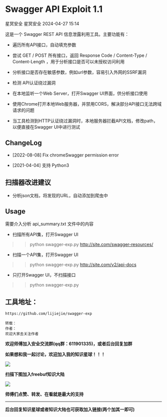 #  Swagger API Exploit 1.1   
星冥安全  星冥安全   2024-04-27 15:14  
  
这是一个 Swagger REST API 信息泄露利用工具。主要功能有：  
- 遍历所有API接口，自动填充参数  
  
- 尝试 GET / POST 所有接口，返回 Response Code / Content-Type / Content-Length ，用于分析接口是否可以未授权访问利用  
  
- 分析接口是否存在敏感参数，例如url参数，容易引入外网的SSRF漏洞  
  
- 检测 API认证绕过漏洞  
  
- 在本地监听一个Web Server，打开Swagger UI界面，供分析接口使用  
  
- 使用Chrome打开本地Web服务器，并禁用CORS，解决部分API接口无法跨域请求的问题  
  
- 当工具检测到HTTP认证绕过漏洞时，本地服务器拦截API文档，修改path，以便直接在Swagger UI中进行测试  
  
## ChangeLog  
  
- [2022-08-08] Fix chromeSwagger permission error  
  
- [2021-04-04] 支持 Python3  
  
## 扫描器改进建议  
  
- 分析json文档，将发现的URL，自动添加到爬虫中  
  
## Usage  
  
  
需要介入分析 api_summary.txt 文件中的内容  
- 扫描所有API集，打开Swagger UI  
>> python swagger-exp.py http://site.com/swagger-resources/  
  
  
- 扫描一个API集，打开Swagger UI  
>> python swagger-exp.py http://site.com/v2/api-docs  
  
  
- 只打开Swagger UI，不扫描接口  
>> python swagger-exp.py  
  
  
## 工具地址：  
```
https://github.com/lijiejie/swagger-exp
```  
```
转载：
作者：
欢迎大家去关注作者
```  
  
  
  
**欢迎师傅加入安全交流群(qq群：611901335)，或者后台回复加群**  
  
**如果想和我一起讨论，欢迎加入我的知识星球！！！**  
  
![](https://mmbiz.qpic.cn/mmbiz_png/5wqONuWHOtsasqDggsxA2mAedSic7tgVKy1GQOzcyYUsMicrcDP5BpJHC6u77RJRdnlS3oU0zkLMibaXyvcmOvH0Q/640?wx_fmt=png "")  
  
  
**扫描下图加入freebuf知识大陆**  
  
![](https://mmbiz.qpic.cn/mmbiz_png/5wqONuWHOtsasqDggsxA2mAedSic7tgVKiaib2BXNkF4STGwIkuNpaI72l29yxLq4mIn2AusjmEMUE6ibrpct8U4Vg/640?wx_fmt=png "")  
  
  
**师傅们点赞、转发、在看就是最大的支持**  
  
****  
**后台回复知识星球或者知识大陆也可获取加入链接(两个加其一即可)**  
  
  
